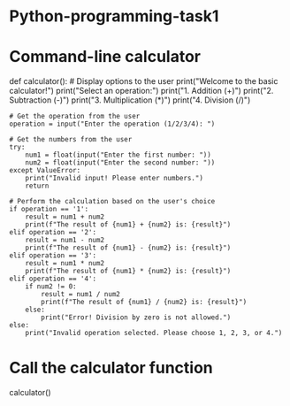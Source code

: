 # Python-programming-task1
# Command-line calculator
def calculator():
    # Display options to the user
    print("Welcome to the basic calculator!")
    print("Select an operation:")
    print("1. Addition (+)")
    print("2. Subtraction (-)")
    print("3. Multiplication (*)")
    print("4. Division (/)")
    
    # Get the operation from the user
    operation = input("Enter the operation (1/2/3/4): ")

    # Get the numbers from the user
    try:
        num1 = float(input("Enter the first number: "))
        num2 = float(input("Enter the second number: "))
    except ValueError:
        print("Invalid input! Please enter numbers.")
        return

    # Perform the calculation based on the user's choice
    if operation == '1':
        result = num1 + num2
        print(f"The result of {num1} + {num2} is: {result}")
    elif operation == '2':
        result = num1 - num2
        print(f"The result of {num1} - {num2} is: {result}")
    elif operation == '3':
        result = num1 * num2
        print(f"The result of {num1} * {num2} is: {result}")
    elif operation == '4':
        if num2 != 0:
            result = num1 / num2
            print(f"The result of {num1} / {num2} is: {result}")
        else:
            print("Error! Division by zero is not allowed.")
    else:
        print("Invalid operation selected. Please choose 1, 2, 3, or 4.")

# Call the calculator function
calculator()
